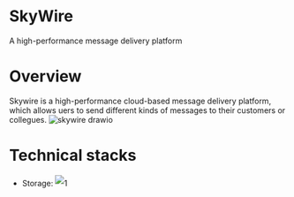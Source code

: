 # SkyWire
A high-performance message delivery platform
# Overview
Skywire is a high-performance cloud-based message delivery platform, which allows uers to send different kinds of messages to their customers or collegues.
![skywire drawio](https://github.com/hjzccc/SkyWire/assets/62277434/5345b9c7-ff60-47f7-aa90-bb44c6d636e0)
# Technical stacks
- <span style="line-height:30px;">Storage: <img src="https://img.shields.io/badge/-Kafka-231F20?style=flat-square&amp;logo=apachekafka&amp;logoColor=white" alt="1" /></span>
